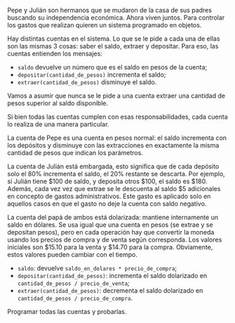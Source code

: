 Pepe y Julián son hermanos que se mudaron de la casa de sus padres buscando su independencia económica. Ahora viven juntos. Para controlar los gastos que realizan quieren un sistema programado en objetos. 

Hay distintas cuentas en el sistema. Lo que se le pide a cada una de ellas son las mismas 3 cosas: saber el saldo, extraer y depositar. Para eso, las cuentas entienden los mensajes: 

* `saldo` devuelve un número que es el saldo en pesos de la cuenta;
* `depositar(cantidad_de_pesos)` incrementa el saldo;
* `extraer(cantidad_de_pesos)` disminuye el saldo.

Vamos a asumir que nunca se le pide a una cuenta extraer una cantidad de pesos superior al saldo disponible.

Si bien todas las cuentas cumplen con esas responsabilidades, cada cuenta lo realiza de una manera particular.

La cuenta de Pepe es una cuenta en pesos normal: el saldo incrementa con los depósitos y disminuye con las extracciones en exactamente la misma cantidad de pesos que indican los parámetros.

La cuenta de Julián está embargada, esto significa que de cada depósito solo el 80% incrementa el saldo, el 20% restante se descarta. Por ejemplo, si Julián tiene $100 de saldo, y deposita otros $100, el saldo es $180. Además, cada vez vez que extrae
se le descuenta al saldo $5 adicionales en concepto de gastos administrativos. Este gasto es aplicado solo en aquellos casos en que el gasto no deje la cuenta con saldo negativo.

La cuenta del papá de ambos está dolarizada: mantiene internamente un saldo en dólares. Se usa igual que una cuenta en pesos (se extrae y se depositan pesos), pero en cada operación hay que convertir la moneda usando los precios de compra y de venta según corresponda. Los valores iniciales son $15.10 para la venta y $14.70 para la compra. Obviamente, estos valores pueden cambiar con el tiempo.

* `saldo`: devuelve `saldo_en_dolares * precio_de_compra`;
* `depositar(cantidad_de_pesos)`: incrementa el saldo dolarizado en `cantidad_de_pesos / precio_de_venta`;
* `extraer(cantidad_de_pesos)`: decrementa el saldo dolarizado en `cantidad_de_pesos / precio_de_compra`.

Programar todas las cuentas y probarlas.
